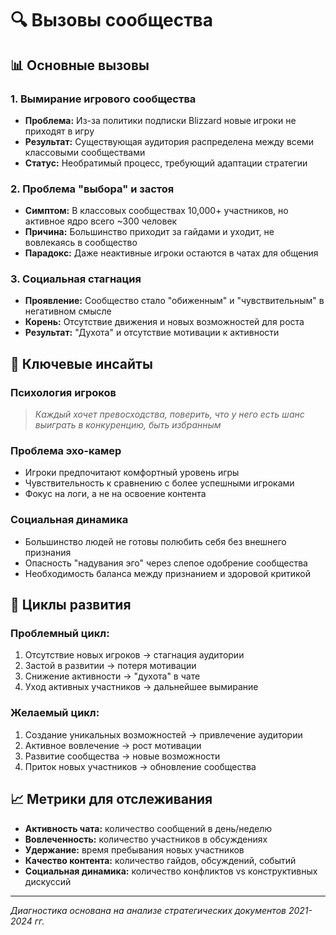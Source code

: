 # 🔍 Вызовы сообщества

## 📊 Основные вызовы

### 1. **Вымирание игрового сообщества**
- **Проблема:** Из-за политики подписки Blizzard новые игроки не приходят в игру
- **Результат:** Существующая аудитория распределена между всеми классовыми сообществами
- **Статус:** Необратимый процесс, требующий адаптации стратегии

### 2. **Проблема "выбора" и застоя**
- **Симптом:** В классовых сообществах 10,000+ участников, но активное ядро всего ~300 человек
- **Причина:** Большинство приходит за гайдами и уходит, не вовлекаясь в сообщество
- **Парадокс:** Даже неактивные игроки остаются в чатах для общения

### 3. **Социальная стагнация**
- **Проявление:** Сообщество стало "обиженным" и "чувствительным" в негативном смысле
- **Корень:** Отсутствие движения и новых возможностей для роста
- **Результат:** "Духота" и отсутствие мотивации к активности

## 🎯 Ключевые инсайты

### **Психология игроков**
> *Каждый хочет превосходства, поверить, что у него есть шанс выиграть в конкуренцию, быть избранным*

### **Проблема эхо-камер**
- Игроки предпочитают комфортный уровень игры
- Чувствительность к сравнению с более успешными игроками
- Фокус на логи, а не на освоение контента

### **Социальная динамика**
- Большинство людей не готовы полюбить себя без внешнего признания
- Опасность "надувания эго" через слепое одобрение сообщества
- Необходимость баланса между признанием и здоровой критикой

## 🔄 Циклы развития

### **Проблемный цикл:**
1. Отсутствие новых игроков → стагнация аудитории
2. Застой в развитии → потеря мотивации
3. Снижение активности → "духота" в чате
4. Уход активных участников → дальнейшее вымирание

### **Желаемый цикл:**
1. Создание уникальных возможностей → привлечение аудитории
2. Активное вовлечение → рост мотивации
3. Развитие сообщества → новые возможности
4. Приток новых участников → обновление сообщества

## 📈 Метрики для отслеживания

- **Активность чата:** количество сообщений в день/неделю
- **Вовлеченность:** количество участников в обсуждениях
- **Удержание:** время пребывания новых участников
- **Качество контента:** количество гайдов, обсуждений, событий
- **Социальная динамика:** количество конфликтов vs конструктивных дискуссий

---

*Диагностика основана на анализе стратегических документов 2021-2024 гг.* 
